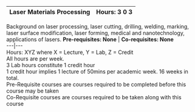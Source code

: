 **Laser Materials Processing** | **Hours: 3 0 3**  
---|---  
Background on laser processing, laser cutting, drilling, welding, marking, laser surface modification, laser forming, medical and nanotechnology, applications of lasers.
**Pre-requisites: None** | **Co-requisites: None**  
---|---  
Hours: XYZ where X = Lecture, Y = Lab, Z = Credit  
All hours are per week.  
3 Lab hours constitute 1 credit hour  
1 credit hour implies 1 lecture of 50mins per academic week. 16 weeks in total.  
Pre-Requisite courses are courses required to be completed before this course may be taken  
Co-Requisite courses are courses required to be taken along with this course
